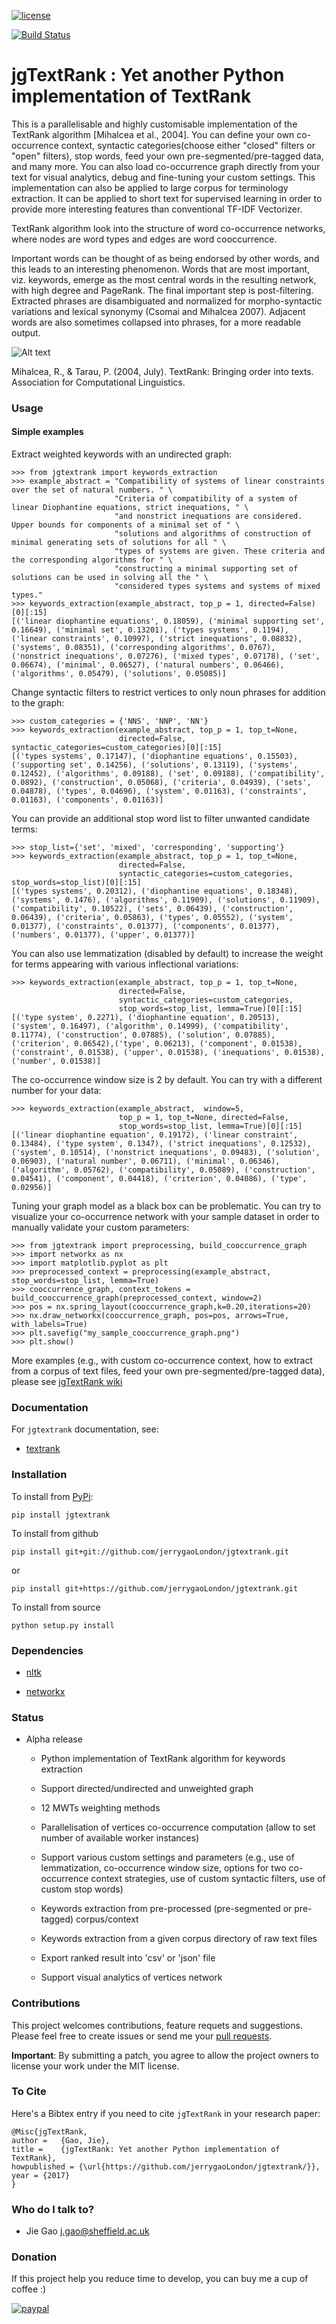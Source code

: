 [![license](http://img.shields.io/badge/license-MIT-brightgreen.svg)](http://opensource.org/licenses/MIT)

[![Build Status](https://travis-ci.org/jerrygaoLondon/jgtextrank.svg)](https://travis-ci.org/jerrygaoLondon/jgtextrank)

jgTextRank : Yet another Python implementation of TextRank
==========================================================
This is a parallelisable and highly customisable implementation of the TextRank algorithm [Mihalcea et al., 2004].
You can define your own co-occurrence context, syntactic categories(choose either "closed" filters or "open" filters),
stop words, feed your own pre-segmented/pre-tagged data, and many more. You can also
load co-occurrence graph directly from your text for visual analytics, debug and fine-tuning your custom settings.
This implementation can also be applied to large corpus for terminology extraction.
It can be applied to short text for supervised learning in order to provide more interesting features than conventional TF-IDF Vectorizer.

TextRank algorithm look into the structure of word co-occurrence networks,
where nodes are word types and edges are word cooccurrence.

Important words can be thought of as being endorsed by other words,
and this leads to an interesting phenomenon. Words that are most
important, viz. keywords, emerge as the most central words in the
resulting network, with high degree and PageRank. The final important
step is post-filtering. Extracted phrases are disambiguated and
normalized for morpho-syntactic variations and lexical synonymy
(Csomai and Mihalcea 2007). Adjacent words are also sometimes
collapsed into phrases, for a more readable output.

![Alt text](sample_cooccurrence_graph.png)


Mihalcea, R., & Tarau, P. (2004, July). TextRank: Bringing order into texts. Association for Computational Linguistics.

### Usage ###

#### Simple examples

Extract weighted keywords with an undirected graph:

    >>> from jgtextrank import keywords_extraction
    >>> example_abstract = "Compatibility of systems of linear constraints over the set of natural numbers. " \
                           "Criteria of compatibility of a system of linear Diophantine equations, strict inequations, " \
                           "and nonstrict inequations are considered. Upper bounds for components of a minimal set of " \
                           "solutions and algorithms of construction of minimal generating sets of solutions for all " \
                           "types of systems are given. These criteria and the corresponding algorithms for " \
                           "constructing a minimal supporting set of solutions can be used in solving all the " \
                           "considered types systems and systems of mixed types."
    >>> keywords_extraction(example_abstract, top_p = 1, directed=False)[0][:15]
    [('linear diophantine equations', 0.18059), ('minimal supporting set', 0.16649), ('minimal set', 0.13201), ('types systems', 0.1194), ('linear constraints', 0.10997), ('strict inequations', 0.08832), ('systems', 0.08351), ('corresponding algorithms', 0.0767), ('nonstrict inequations', 0.07276), ('mixed types', 0.07178), ('set', 0.06674), ('minimal', 0.06527), ('natural numbers', 0.06466), ('algorithms', 0.05479), ('solutions', 0.05085)]

Change syntactic filters to restrict vertices to only noun phrases for addition to the graph:

    >>> custom_categories = {'NNS', 'NNP', 'NN'}
    >>> keywords_extraction(example_abstract, top_p = 1, top_t=None,
                            directed=False, syntactic_categories=custom_categories)[0][:15]
    [('types systems', 0.17147), ('diophantine equations', 0.15503), ('supporting set', 0.14256), ('solutions', 0.13119), ('systems', 0.12452), ('algorithms', 0.09188), ('set', 0.09188), ('compatibility', 0.0892), ('construction', 0.05068), ('criteria', 0.04939), ('sets', 0.04878), ('types', 0.04696), ('system', 0.01163), ('constraints', 0.01163), ('components', 0.01163)]

You can provide an additional stop word list to filter unwanted candidate terms:

    >>> stop_list={'set', 'mixed', 'corresponding', 'supporting'}
    >>> keywords_extraction(example_abstract, top_p = 1, top_t=None,
                            directed=False,
                            syntactic_categories=custom_categories, stop_words=stop_list)[0][:15]
    [('types systems', 0.20312), ('diophantine equations', 0.18348), ('systems', 0.1476), ('algorithms', 0.11909), ('solutions', 0.11909), ('compatibility', 0.10522), ('sets', 0.06439), ('construction', 0.06439), ('criteria', 0.05863), ('types', 0.05552), ('system', 0.01377), ('constraints', 0.01377), ('components', 0.01377), ('numbers', 0.01377), ('upper', 0.01377)]

You can also use lemmatization (disabled by default) to increase the weight for terms appearing with various inflectional variations:

    >>> keywords_extraction(example_abstract, top_p = 1, top_t=None,
                            directed=False,
                            syntactic_categories=custom_categories,
                            stop_words=stop_list, lemma=True)[0][:15]
    [('type system', 0.2271), ('diophantine equation', 0.20513), ('system', 0.16497), ('algorithm', 0.14999), ('compatibility', 0.11774), ('construction', 0.07885), ('solution', 0.07885), ('criterion', 0.06542),('type', 0.06213), ('component', 0.01538), ('constraint', 0.01538), ('upper', 0.01538), ('inequations', 0.01538), ('number', 0.01538)]

The co-occurrence window size is 2 by default. You can try with a different number for your data:

    >>> keywords_extraction(example_abstract,  window=5,
                            top_p = 1, top_t=None, directed=False,
                            stop_words=stop_list, lemma=True)[0][:15]
    [('linear diophantine equation', 0.19172), ('linear constraint', 0.13484), ('type system', 0.1347), ('strict inequations', 0.12532), ('system', 0.10514), ('nonstrict inequations', 0.09483), ('solution', 0.06903), ('natural number', 0.06711), ('minimal', 0.06346), ('algorithm', 0.05762), ('compatibility', 0.05089), ('construction', 0.04541), ('component', 0.04418), ('criterion', 0.04086), ('type', 0.02956)]

Tuning your graph model as a black box can be problematic.
You can try to visualize your co-occurrence network with your sample dataset in order to manually validate your custom parameters:

    >>> from jgtextrank import preprocessing, build_cooccurrence_graph
    >>> import networkx as nx
    >>> import matplotlib.pyplot as plt
    >>> preprocessed_context = preprocessing(example_abstract, stop_words=stop_list, lemma=True)
    >>> cooccurrence_graph, context_tokens = build_cooccurrence_graph(preprocessed_context, window=2)
    >>> pos = nx.spring_layout(cooccurrence_graph,k=0.20,iterations=20)
    >>> nx.draw_networkx(cooccurrence_graph, pos=pos, arrows=True, with_labels=True)
    >>> plt.savefig("my_sample_cooccurrence_graph.png")
    >>> plt.show()


More examples (e.g., with custom co-occurrence context, how to extract from a corpus of text files,
feed your own pre-segmented/pre-tagged data), please see [jgTextRank wiki](https://github.com/jerrygaoLondon/jgtextrank/wiki)

### Documentation

For `jgtextrank` documentation, see:

* [textrank](http://htmlpreview.github.io/?https://github.com/jerrygaoLondon/jgtextrank/blob/master/docs/jgtextrank.html)

### Installation ###

To install from [PyPi](https://pypi.python.org/pypi/jgtextrank):

    pip install jgtextrank

To install from github

    pip install git+git://github.com/jerrygaoLondon/jgtextrank.git

or

    pip install git+https://github.com/jerrygaoLondon/jgtextrank.git

To install from source

    python setup.py install

### Dependencies

* [nltk](http://www.nltk.org/)

* [networkx](https://networkx.github.io/)

### Status

* Alpha release

    * Python implementation of TextRank algorithm for keywords extraction

    * Support directed/undirected and unweighted graph

    * 12 MWTs weighting methods

    * Parallelisation  of vertices co-occurrence computation (allow to set number of available worker instances)

    * Support various custom settings and parameters (e.g., use of lemmatization,
       co-occurrence window size, options for two co-occurrence context strategies,
       use of custom syntactic filters, use of custom stop words)

    * Keywords extraction from pre-processed (pre-segmented or pre-tagged) corpus/context

    * Keywords extraction from a given corpus directory of raw text files

    * Export ranked result into 'csv' or 'json' file

    * Support visual analytics of vertices network

### Contributions ###

This project welcomes contributions, feature requets and suggestions.
Please feel free to create issues or send me your
[pull requests](https://help.github.com/articles/creating-a-pull-request/).

**Important**: By submitting a patch, you agree to allow the project owners
to license your work under the MIT license.

### To Cite ###

Here's a Bibtex entry if you need to cite `jgTextRank` in your research paper:

    @Misc{jgTextRank,
    author =   {Gao, Jie},
    title =    {jgTextRank: Yet another Python implementation of TextRank},
    howpublished = {\url{https://github.com/jerrygaoLondon/jgtextrank/}},
    year = {2017}
    }

### Who do I talk to? ###

* Jie Gao <j.gao@sheffield.ac.uk>

### Donation ###
If this project help you reduce time to develop, you can buy me a cup of coffee :)

[![paypal](https://www.paypalobjects.com/en_US/i/btn/btn_donateCC_LG.gif)](https://www.paypal.com/cgi-bin/webscr?cmd=_s-xclick&hosted_button_id=82K4GF9ZFCD9U)
